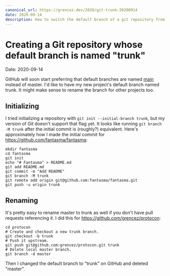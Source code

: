 ```yaml
---
canonical_url: https://grencez.dev/2020/git-trunk-20200914
date: 2020-09-14
description: How to switch the default branch of a git repository from master to trunk.
---
```


# Creating a Git repository whose default branch is named "trunk"

Date: 2020-09-14

GitHub will soon start preferring that default branches are named [main](https://github.com/github/renaming#why-main) instead of master.
I'd like to have my new project's default branch named trunk.
It might make sense to rename the branch for other projects too.

## Initializing

I tried initializing a repository with `git init --initial-branch trunk`, but my version of Git doesn't support that flag yet.
It looks like running `git branch -M trunk` after the initial commit is (roughly?) equivalent.
Here's approximately how I made the initial commit for https://github.com/fantasma/fantasma:

```shell
mkdir fantasma
cd fantasma
git init
echo "# Fantasma" > README.md
git add README.md
git commit -m "Add README"
git branch -M trunk
git remote add origin git@github.com:fantasma/fantasma.git
git push -u origin trunk
```

## Renaming

It's pretty easy to rename master to trunk as well if you don't have pull requests referencing it.
I did this for https://github.com/grencez/protocon:

```shell
cd protocon
# Create and checkout a new trunk branch.
git checkout -b trunk
# Push it upstream.
git push git@github.com:grencez/protocon.git trunk
# Delete local master branch.
git branch -d master
```

Then I changed the default branch to "trunk" on GitHub and deleted "master".
